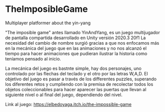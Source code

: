 # TheImposibleGame
Multiplayer platformer about the yin-yang

"The imposible game" antes llamado YinAndYang, es un juego multijugador de pantalla compartida desarrollado en Unity versión 2020.3 20f1
La necesidad del cambio de nombre surgió gracias a que nos enfocamos más en la mecánica del juego que en las animaciones y no nos alcanzó el tiempo para hacer animaciones que pudieran ilustrar la historia como teníamos pensado al inicio. 

La mecánica del juego es bastnte simple, hay dos personajes, uno controlado por las flechas del teclado y el otro por las letras W,A,D. El objetivo del juego es pasar a través de los differentes puzzles, superando los diferentes retos y cumpliendo con la premisa de recolectar todos los objetos coleccionables para hacer aparecer las puertas que llevan al siguiente nivel o al final del juego, dependiendo del nivel. 


Link al juego: https://elbedoyaga.itch.io/the-impossible-game
